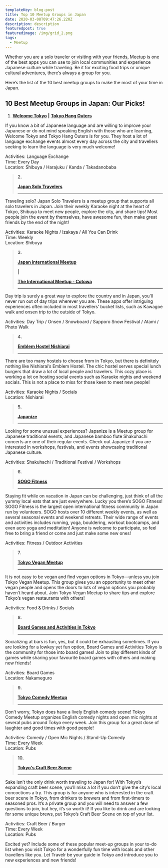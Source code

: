 ```yaml
---
templateKey: blog-post
title: Top 10 Meetup Groups in Japan
date: 2020-03-08T09:47:26.220Z
description: description
featuredpost: true
featuredimage: /img/grid_2.png
tags:
  - Meetup
---
```

Whether you are a solo traveler or visiting with your friends, Meetup is one of the best apps you can use to join local communities and experience Japanese culture while traveling. Be it for exciting food trips or unique cultural adventures, there’s always a group for you. 

Here’s the list of the 10 best meetup groups to make the most of your time in Japan. 

## 10 Best Meetup Groups in Japan: Our Picks!

1. [**Welcome Tokyo**](https://www.meetup.com/Welcome-Tokyo/) **\|** [**Tokyo Hang Outers**](https://www.meetup.com/Tokyo-hungouters-Meetup/events/)

If you know a bit of Japanese language and are willing to improve your Japanese or do not mind speaking English with those who are learning, Welcome Tokyo and Tokyo Hang Outers is for you. They host a lot of language exchange events almost every day across the city and travellers seeking to learn the language is very much welcome! 

Activities: Language Exchange\
Time: Every Day\
Location: Shibuya / Harajuku / Kanda / Takadanobaba 

> **2.**
>
> [**Japan Solo Travelers**](https://www.meetup.com/Japan-Solo-Travelers/)
>
> - - -

Traveling solo? Japan Solo Travelers is a meetup group that supports all solo travelers in Japan. Join their weekly Karaoke night at the heart of Tokyo, Shibuya to meet new people, explore the city, and share tips! Most people join the event by themselves, have awesome fun, then make great friends by the end of the night!      

Activities: Karaoke Nights / Izakaya / All You Can Drink \
Time: Weekly\
Location: Shibuya

> **3.**
>
> [**Japan international Meetup**](https://www.meetup.com/Japan-International-Meetup/)
>
> **\|**
>
> [**The International Meetup - Cotowa** ](https://www.meetup.com/Cotowa-Social-Events-Activities-Tokyo/)
>
> - - -

Day trip is surely a great way to explore the country and in Japan, you’ll never run out of day trips wherever you are. These apps offer intriguing experiences often included in most travellers’ bucket lists, such as Kawagoe walk and onsen trip to the outside of Tokyo. 

Activities: Day Trip / Onsen / Snowboard / Sapporo Snow Festival / Atami / Photo Walk

> **4.**
>
> [**Emblem Hostel Nishiarai** ](https://www.meetup.com/Emblem-Hostel-Nishiarai/)
>
> - - -

There are too many hostels to choose from in Tokyo, but there is definitely nothing like Nishiarai’s Emblem Hostel. The chic hostel serves special lunch burgers that draw a lot of local people and travelers. This cozy place is working a lot on hosting social events such as Karaoke nights and weekend socials. This is not a place to miss for those keen to meet new people! 

Activities: Karaoke Nights / Socials\
Location: Nishiarai

> **5.**
>
> [**Japanize**](https://www.meetup.com/japanize/)
>
> - - -

Looking for some unusual experiences? Japanize is a Meetup group for Japanese traditional events, and Japanese bamboo flute Shakuhachi concerts are one of their regular events. Check out Japanize if you are interested in workshops, festivals, and events showcasing traditional Japanese culture.

Activities: Shakuhachi / Traditional Festival / Workshops

> **6.**
>
> [**SOGO Fitness**](https://www.meetup.com/SOGO-Fitness/)
>
> - - -

Staying fit while on vacation in Japan can be challenging, just think of all the yummy local eats that are just everywhere. Lucky you there’s SOGO Fitness! SOGO Fitness is the largest open international fitness community in Japan run by volunteers. SOGO hosts over 10 different weekly events, as well as several seasonal events and weekend retreats. Their wide range of events and activities includes running, yoga, bouldering, workout bootcamps, and even acro yoga and meditation! Anyone is welcome to participate, so feel free to bring a friend or come and just make some new ones!

Activities: Fitness / Outdoor Activities

> **7.**
>
> [**Tokyo Vegan Meetup**](https://www.meetup.com/vegan-389/)
>
> - - -

It is not easy to be vegan and find vegan options in Tokyo—unless you join Tokyo Vegan Meetup. This group gives you an opportunity to meet other vegan people and opens the doors to lots of vegan options you probably haven’t heard about. Join Tokyo Vegan Meetup to share tips and explore Tokyo’s vegan restaurants with others! 

Activities: Food & Drinks / Socials

> **8.**
>
> [**Board Games and Activities in Tokyo**](https://www.meetup.com/Various-Games-in-Tokyo/)
>
> - - -

Socializing at bars is fun, yes, but it could be exhausting sometimes. If you are looking for a lowkey yet fun option, Board Games and Activities Tokyo is the community for those into board games! Join to play different kinds of games while sharing your favourite board games with others and making new friends!  

Activities: Board Games\
Location: Nakameguro

> **9.**
>
> [**Tokyo Comedy Meetup**](https://www.meetup.com/Tokyo-Comedy-Events/)
>
> - - -

Don’t worry, Tokyo does have a lively English comedy scene! Tokyo Comedy Meetup organizes English comedy nights and open mic nights at several pubs around Tokyo every week. Join this group for a great dose of laughter and good times with good people! 

Activities:  Comedy / Open Mic Nights /  Stand-Up Comedy\
Time: Every Week\
Location: Pubs

> **10.**
>
> [**Tokyo's Craft Beer Scene**](https://www.meetup.com/Tokyos-Craft-Beer-Scene/)
>
> - - -

Sake isn’t the only drink worth traveling to Japan for! With Tokyo’s expanding craft beer scene, you’ll miss a lot if you don’t give the city’s local concoctions a try. This group is for anyone who is interested in the craft beer scene in Tokyo, from drinkers to brewers and from first-timers to seasoned pros. It’s a private group and you will need to answer a few questions to join, but hey, it’s so worth it! If you like to drink and are looking for some unique brews, put Tokyo’s Craft Beer Scene on top of your list.

Activities:  Craft Beer / Burger\
Time: Every Week\
Location: Pubs

Excited yet? Include some of these popular meet-up groups in your to-do list when you visit Tokyo for a wonderfully fun time with locals and other travellers like you. Let Travelr be your guide in Tokyo and introduce you to new experiences and new friends!
